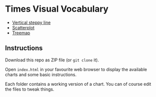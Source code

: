 # Times Visual Vocabulary

* [Vertical steppy line](https://github.com/basilesimon/times-visual-vocabulary/tree/master/vertical-steppy-line)
* [Scatterplot](https://github.com/basilesimon/times-visual-vocabulary/tree/master/scatterplot)
* [Treemap](https://github.com/basilesimon/times-visual-vocabulary/tree/master/treemap)

## Instructions

Download this repo as ZIP file (or `git clone` it).

Open `index.html` in your favourite web browser to display the available charts and some basic instructions.

Each folder contains a working version of a chart. You can of course edit the files to tweak things.
